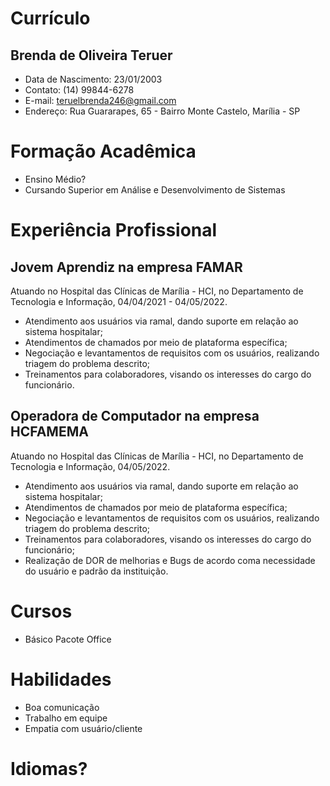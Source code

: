 # Currículo

## Brenda de Oliveira Teruer

* Data de Nascimento: 23/01/2003
* Contato: (14) 99844-6278
* E-mail: teruelbrenda246@gmail.com
* Endereço: Rua Guararapes, 65 - Bairro Monte Castelo, Marília - SP

# Formação Acadêmica

* Ensino Médio?
* Cursando Superior em Análise e Desenvolvimento de Sistemas

# Experiência Profissional

## Jovem Aprendiz na empresa FAMAR

Atuando no Hospital das Clínicas de Marília - HCI, no Departamento de Tecnologia e Informação, 04/04/2021 - 04/05/2022.

* Atendimento aos usuários via ramal, dando suporte em relação ao sistema hospitalar;
* Atendimentos de chamados por meio de plataforma específica;
* Negociação e levantamentos de requisitos com os usuários, realizando triagem do problema descrito;
* Treinamentos para colaboradores, visando os interesses do cargo do funcionário.

## Operadora de Computador na empresa HCFAMEMA

Atuando no Hospital das Clínicas de Marília - HCI, no Departamento de Tecnologia e Informação, 04/05/2022.
* Atendimento aos usuários via ramal, dando suporte em relação ao sistema hospitalar;
* Atendimentos de chamados por meio de plataforma específica;
* Negociação e levantamentos de requisitos com os usuários, realizando triagem do problema descrito;
* Treinamentos para colaboradores, visando os interesses do cargo do funcionário;
* Realização de DOR de melhorias e Bugs de acordo coma necessidade do usuário e padrão da instituição.

# Cursos

* Básico Pacote Office

# Habilidades

* Boa comunicação
* Trabalho em equipe
* Empatia com usuário/cliente

# Idiomas?



